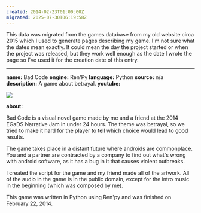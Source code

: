 ```yaml
---
created: 2014-02-23T01:00:00Z
migrated: 2025-07-30T06:19:58Z
---
```


This data was migrated from the games database from my old website circa 2015 which I used to generate pages describing my game. I'm not sure what the dates mean exactly. It could mean the day the project started or when the project was released, but they work well enough as the date I wrote the page so I've used it for the creation date of this entry.

---

**name:** Bad Code
**engine:** Ren'Py
**language:** Python
**source:** n/a
**description:** A game about betrayal.
**youtube:**

![](https://www.youtube.com/watch?v=Y_437dvzrys)

**about:**

Bad Code is a visual novel game made by me and a friend at the 2014 EGaDS Narrative Jam in under 24 hours. The theme was betrayal, so we tried to make it hard for the player to tell which choice would lead to good results.

The game takes place in a distant future where androids are commonplace. You and a partner are contracted by a company to find out what's wrong with android software, as it has a bug in it that causes violent outbreaks.

I created the script for the game and my friend made all of the artwork. All of the audio in the game is in the public domain, except for the intro music in the beginning (which was composed by me).

This game was written in Python using Ren'py and was finished on February 22, 2014.
